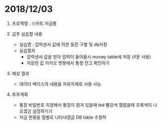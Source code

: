 # 2018/12/03
1. 프로젝명 : 스마트 저금통
2. 금주 실습할 내용
	* 실습명 : 압력센서 값에 의한 동전 구별 및 db저장 
	* 실습절차
		* 압력센서 값을 받아 압력이 들어올시 money table에 저장 (if문 사용)
		* 저장한 값 카카오 챗봇에서 통장 잔고 확인하기 

3. 예상 결과
	* 데이터 베이스의 내용을 자유자제로 사용 사능

4. 추후계획
	* 통장 비밀번호 지정해서 통장이 잠겨 있을때 led 빨강색 열렸을때 초록색이 나오겠금 설정하기기
	* 저금 현황을 월별로 나타내겠금 DB table 수정하
